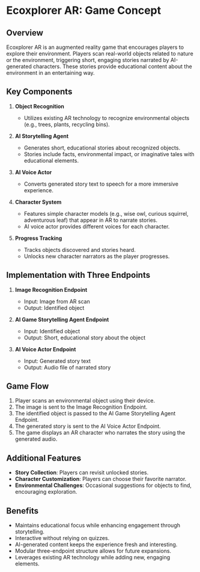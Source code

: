 # Ecoxplorer AR: Game Concept

## Overview
Ecoxplorer AR is an augmented reality game that encourages players to explore their environment. Players scan real-world objects related to nature or the environment, triggering short, engaging stories narrated by AI-generated characters. These stories provide educational content about the environment in an entertaining way.

## Key Components

1. **Object Recognition**
   - Utilizes existing AR technology to recognize environmental objects (e.g., trees, plants, recycling bins).

2. **AI Storytelling Agent**
   - Generates short, educational stories about recognized objects.
   - Stories include facts, environmental impact, or imaginative tales with educational elements.

3. **AI Voice Actor**
   - Converts generated story text to speech for a more immersive experience.

4. **Character System**
   - Features simple character models (e.g., wise owl, curious squirrel, adventurous leaf) that appear in AR to narrate stories.
   - AI voice actor provides different voices for each character.

5. **Progress Tracking**
   - Tracks objects discovered and stories heard.
   - Unlocks new character narrators as the player progresses.

## Implementation with Three Endpoints

1. **Image Recognition Endpoint**
   - Input: Image from AR scan
   - Output: Identified object

2. **AI Game Storytelling Agent Endpoint**
   - Input: Identified object
   - Output: Short, educational story about the object

3. **AI Voice Actor Endpoint**
   - Input: Generated story text
   - Output: Audio file of narrated story

## Game Flow

1. Player scans an environmental object using their device.
2. The image is sent to the Image Recognition Endpoint.
3. The identified object is passed to the AI Game Storytelling Agent Endpoint.
4. The generated story is sent to the AI Voice Actor Endpoint.
5. The game displays an AR character who narrates the story using the generated audio.

## Additional Features

- **Story Collection**: Players can revisit unlocked stories.
- **Character Customization**: Players can choose their favorite narrator.
- **Environmental Challenges**: Occasional suggestions for objects to find, encouraging exploration.

## Benefits

- Maintains educational focus while enhancing engagement through storytelling.
- Interactive without relying on quizzes.
- AI-generated content keeps the experience fresh and interesting.
- Modular three-endpoint structure allows for future expansions.
- Leverages existing AR technology while adding new, engaging elements.
